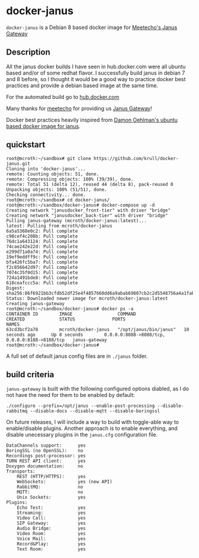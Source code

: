 # docker-janus
`docker-janus` is a Debian 8 based docker image for [Meetecho's Janus Gateway](https://github.com/meetecho/janus-gateway)

## Description
All the janus docker builds I have seen in hub.docker.com were all ubuntu based and/or of some redhat flavor. I successfully build janus in debian 7 and 8 before, so I thought it would be a good way to practice docker best practices and provide a debian based image at the same time.

For the automated build go to [hub.docker.com](https://hub.docker.com/r/mcroth/docker-janus/)

Many thanks for [meetecho](http://www.meetecho.com) for providing us [Janus Gateway](https://github.com/meetecho/janus-gateway)!

Docker best practices heavily inspired from [Damon Oehlman's ubuntu based docker image for janus](https://github.com/DamonOehlman/docker-janus).

## quickstart 
```
root@mcroth:~/sandbox# git clone https://github.com/krull/docker-janus.git
Cloning into 'docker-janus'...
remote: Counting objects: 51, done.
remote: Compressing objects: 100% (39/39), done.
remote: Total 51 (delta 12), reused 44 (delta 8), pack-reused 0
Unpacking objects: 100% (51/51), done.
Checking connectivity... done.
root@mcroth:~/sandbox# cd docker-janus/
root@mcroth:~/sandbox/docker-janus# docker-compose up -d
Creating network "janusdocker_front-tier" with driver "bridge"
Creating network "janusdocker_back-tier" with driver "bridge"
Pulling janus-gateway (mcroth/docker-janus:latest)...
latest: Pulling from mcroth/docker-janus
6a5a5368e0c2: Pull complete
c98cef4c208b: Pull complete
76dc1a643124: Pull complete
74cae242e22d: Pull complete
e299d71a0a74: Pull complete
19ef9eddff9c: Pull complete
bfa426fc5ba7: Pull complete
f2c856642d97: Pull complete
7074c35f0d15: Pull complete
724a1491bde8: Pull complete
618ceafccc5a: Pull complete
Digest: sha256:86f6921bb3cfdb52df25e4f4857660dd6a9abab69807cb2c2d5548756a4a1fab
Status: Downloaded newer image for mcroth/docker-janus:latest
Creating janus-gateway
root@mcroth:~/sandbox/docker-janus# docker ps -a
CONTAINER ID        IMAGE                 COMMAND                  CREATED             STATUS              PORTS                                            NAMES
63cd3bcf2a78        mcroth/docker-janus   "/opt/janus/bin/janus"   10 seconds ago      Up 8 seconds        0.0.0.0:8088->8088/tcp, 0.0.0.0:8188->8188/tcp   janus-gateway
root@mcroth:~/sandbox/docker-janus# 
```

A full set of default janus config files are in `./janus` folder. 

## build criteria
`janus-gateway` is built with the following configured options diabled, as I do not have the need for them to be enabled by default:
```
./configure --prefix=/opt/janus --enable-post-processing --disable-rabbitmq --disable-docs --disable-mqtt --disable-boringssl
```
On future releases, I will include a way to build with toggle-able way to enable/disable plugins. Another approach is to enable everything, and disable unecessary plugins in the `janus.cfg` configuration file.
```
DataChannels support:      yes
BoringSSL (no OpenSSL):    no
Recordings post-processor: yes
TURN REST API client:      yes
Doxygen documentation:     no
Transports:
    REST (HTTP/HTTPS):     yes
    WebSockets:            yes (new API)
    RabbitMQ:              no
    MQTT:                  no
    Unix Sockets:          yes
Plugins:
    Echo Test:             yes
    Streaming:             yes
    Video Call:            yes
    SIP Gateway:           yes
    Audio Bridge:          yes
    Video Room:            yes
    Voice Mail:            yes
    Record&Play:           yes
    Text Room:             yes
```
